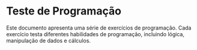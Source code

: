 # Teste de Programação

Este documento apresenta uma série de exercícios de programação. Cada exercício testa diferentes habilidades de programação, incluindo lógica, manipulação de dados e cálculos. 
